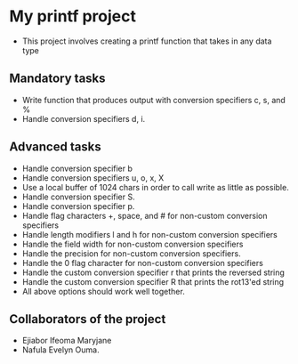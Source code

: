 # My printf project
- This project involves creating a printf function that takes in any data type
## Mandatory tasks
- Write function that produces output with conversion specifiers c, s, and %
- Handle conversion specifiers d, i.
## Advanced tasks
- Handle conversion specifier b
- Handle conversion specifiers u, o, x, X
- Use a local buffer of 1024 chars in order to call write as little as possible.
- Handle conversion specifier S.
- Handle conversion specifier p.
-  Handle flag characters +, space, and # for non-custom conversion specifiers
- Handle length modifiers l and h for non-custom conversion specifiers
-  Handle the field width for non-custom conversion specifiers
-  Handle the precision for non-custom conversion specifiers.
- Handle the 0 flag character for non-custom conversion specifiers
- Handle the custom conversion specifier r that prints the reversed string
-  Handle the custom conversion specifier R that prints the rot13'ed string
-  All above options should work well together.
## Collaborators of the project 
- Ejiabor Ifeoma Maryjane
- Nafula Evelyn Ouma.


